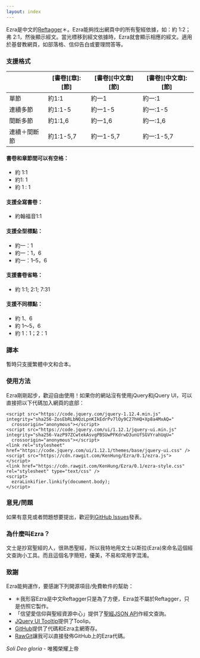 ```yaml
---
layout: index
---
```



Ezra是中文的[Reftagger](https://reftagger.com/)＊。Ezra能夠找出網頁中的所有聖經依據，如：約 1:2；弗 2:1，然後顯示經文。當光標移到經文依據時，Ezra就會顯示相應的經文。適用於基督教網頁，如部落格、信仰告白或要理問答等。

### 支援格式
|           |[書卷][章]:[節]|[書卷][中文章][節]|[書卷][中文章]:[節]|
|-----------|--------------|----------------|-----------------|
|單節        |約1:1         |約一1            |約一:1           |
|連續多節    |約1:1-5       |約一1-5          |約一:1-5          |
|間斷多節    |約1:1,6       |約一1,6          |約一:1,6          |
|連續＋間斷節 |約1:1-5,7     |約一1-5,7        |約一:1-5,7       |

#### 書卷和章節間可以有空格：
* 約 1:1
* 約1: 1
* 約 1 : 1

#### 支援全寫書卷：
* 約翰福音1:1

#### 支援全型標點：
* 約一：1
* 約一：1，6
* 約一：1–5，6

#### 支援書卷省略：
* 約 1:1; 2:1; 7:31

#### 支援不同標點：
* 約 1、6
* 約 1～5，6
* 約 1：1；2：1

### 譯本
暫時只支援繁體中文和合本。

### 使用方法
Ezra剛剛起步，歡迎自由使用！如果你的網站沒有使用jQuery和jQuery UI，可以直接把以下代碼加入網頁的底部：
```
<script src="https://code.jquery.com/jquery-1.12.4.min.js" integrity="sha256-ZosEbRLbNQzLpnKIkEdrPv7lOy9C27hHQ+Xp8a4MxAQ="
  crossorigin="anonymous"></script>
<script src="https://code.jquery.com/ui/1.12.1/jquery-ui.min.js" integrity="sha256-VazP97ZCwtekAsvgPBSUwPFKdrwD3unUfSGVYrahUqU="
  crossorigin="anonymous"></script>
<link rel="stylesheet" href="https://code.jquery.com/ui/1.12.1/themes/base/jquery-ui.css" />
<script src="https://cdn.rawgit.com/KenHung/Ezra/0.1/ezra.js"></script>
<link href="https://cdn.rawgit.com/KenHung/Ezra/0.1/ezra-style.css" rel="stylesheet" type="text/css" />
<script>
  ezraLinkifier.linkify(document.body);
</script>
```

### 意見/問題
如果有意見或者問題想要提出，歡迎到[GitHub Issues](https://github.com/KenHung/Ezra/issues/new)發表。

### 為什麼叫Ezra？
文士是抄寫聖經的人，很熟悉聖經，所以我特地用文士以斯拉(Ezra)來命名這個經文查詢小工具。而且這個名字簡短，優美，不易和常用字混淆。

### 致謝
Ezra能夠運作，要感謝下列開源項目/免費軟件的幫助：
* ＊我形容Ezra是中文Reftagger只是為了方便，Ezra並不屬於Reftagger，只是仿照它製作。
* 「信望愛信仰與聖經資源中心」提供了[聖經JSON API](https://bible.fhl.net/json/)作經文查詢。
* [JQuery UI Tooltip](https://jqueryui.com/tooltip/)提供了Toolip。
* [GitHub](https://github.com/)提供了代碼和Ezra主網寄存。
* [RawGit](https://rawgit.com/)讓我可以直接發佈GitHub上的Ezra代碼。

*Soli Deo gloria* - 唯獨榮耀上帝
